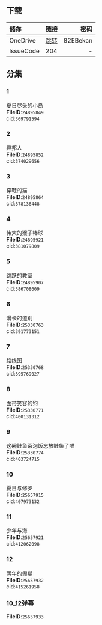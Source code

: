 ## 下载
储存 | 链接 | 密码
:--- | :---: | ---:
OneDrive | [跳转](https://xrzcloud-my.sharepoint.com/:f:/g/personal/xrz_xrzyun_ml/EhNysqjjxF1Osave2MElJ5kBhxNMpjy23iD2hGnYQsm4ag?e=sqVTqx) | 82EBekcn
IssueCode | 204 | -

## 分集
### 1
夏日尽头的小岛  
**FileID**:`24895849`  
cid:`369791594`  
### 2
异邦人  
**FileID**:`24895852`  
cid:`374029656`  
### 3
穿鞋的猫  
**FileID**:`24895864`  
cid:`378136448`  
### 4
伟大的猴子棒球  
**FileID**:`24895921`  
cid:`381079809`  
### 5
跳跃的教室  
**FileID**:`24895907`  
cid:`386708609`  
### 6
漫长的道别  
**FileID**:`25330763`  
cid:`391773151`  
### 7
路线图  
**FileID**:`25330768`  
cid:`395769027`  
### 8
面带笑容的狗  
**FileID**:`25330771`  
cid:`400131312`  
### 9
这碗鲑鱼茶泡饭忘放鲑鱼了喵  
**FileID**:`25330774`  
cid:`403724715`  
### 10
夏日与修罗  
**FileID**:`25657915`  
cid:`407973132`  
### 11
少年与海  
**FileID**:`25657921`  
cid:`412062098`  
### 12
两年的假期  
**FileID**:`25657932`  
cid:`415261958`  
### 10_12弹幕
**FileID**:`25657933`  